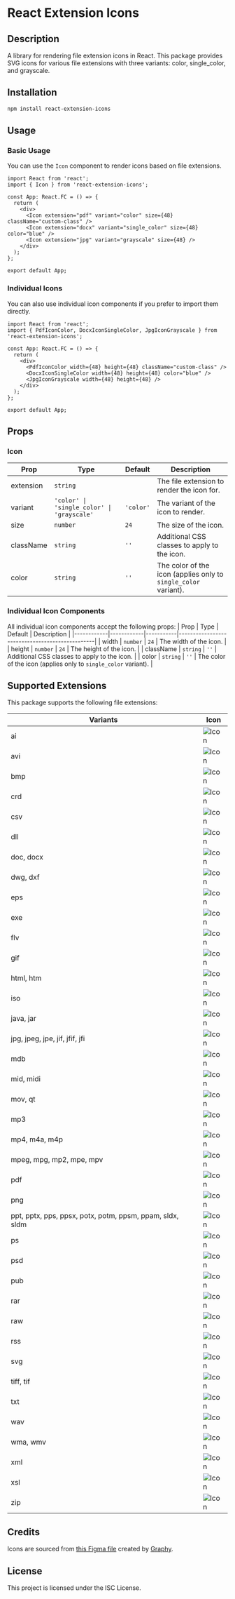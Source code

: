 
# React Extension Icons

## Description
A library for rendering file extension icons in React. This package provides SVG icons for various file extensions with three variants: color, single_color, and grayscale.

## Installation
```bash
npm install react-extension-icons
```

## Usage

### Basic Usage
You can use the `Icon` component to render icons based on file extensions.

```tsx
import React from 'react';
import { Icon } from 'react-extension-icons';

const App: React.FC = () => {
  return (
    <div>
      <Icon extension="pdf" variant="color" size={48} className="custom-class" />
      <Icon extension="docx" variant="single_color" size={48} color="blue" />
      <Icon extension="jpg" variant="grayscale" size={48} />
    </div>
  );
};

export default App;
```

### Individual Icons
You can also use individual icon components if you prefer to import them directly.

```tsx
import React from 'react';
import { PdfIconColor, DocxIconSingleColor, JpgIconGrayscale } from 'react-extension-icons';

const App: React.FC = () => {
  return (
    <div>
      <PdfIconColor width={48} height={48} className="custom-class" />
      <DocxIconSingleColor width={48} height={48} color="blue" />
      <JpgIconGrayscale width={48} height={48} />
    </div>
  );
};

export default App;
```

## Props

### Icon
| Prop       | Type                       | Default   | Description                                    |
|------------|----------------------------|-----------|------------------------------------------------|
| extension  | `string`                   |           | The file extension to render the icon for.     |
| variant    | `'color' \| 'single_color' \| 'grayscale'` | `'color'` | The variant of the icon to render.             |
| size       | `number`                   | `24`      | The size of the icon.                          |
| className  | `string`                   | `''`      | Additional CSS classes to apply to the icon.   |
| color      | `string`                   | `''`      | The color of the icon (applies only to `single_color` variant).   |

### Individual Icon Components
All individual icon components accept the following props:
| Prop       | Type       | Default   | Description                                    |
|------------|------------|-----------|------------------------------------------------|
| width      | `number`   | `24`      | The width of the icon.                         |
| height     | `number`   | `24`      | The height of the icon.                        |
| className  | `string`   | `''`      | Additional CSS classes to apply to the icon.   |
| color      | `string`   | `''`      | The color of the icon (applies only to `single_color` variant).   |

## Supported Extensions
This package supports the following file extensions:

| Variants | Icon |
|----------|------|
| ai | ![Icon](https://github.com/Jcampillo1207/react-extension-icons/raw/main/svg/color/AI.svg) |
| avi | ![Icon](https://github.com/Jcampillo1207/react-extension-icons/raw/main/svg/color/AVI.svg) |
| bmp | ![Icon](https://github.com/Jcampillo1207/react-extension-icons/raw/main/svg/color/BMP.svg) |
| crd | ![Icon](https://github.com/Jcampillo1207/react-extension-icons/raw/main/svg/color/CRD.svg) |
| csv | ![Icon](https://github.com/Jcampillo1207/react-extension-icons/raw/main/svg/color/CSV.svg) |
| dll | ![Icon](https://github.com/Jcampillo1207/react-extension-icons/raw/main/svg/color/DLL.svg) |
| doc, docx | ![Icon](https://github.com/Jcampillo1207/react-extension-icons/raw/main/svg/color/DOC.svg) |
| dwg, dxf | ![Icon](https://github.com/Jcampillo1207/react-extension-icons/raw/main/svg/color/DWG.svg) |
| eps | ![Icon](https://github.com/Jcampillo1207/react-extension-icons/raw/main/svg/color/EPS.svg) |
| exe | ![Icon](https://github.com/Jcampillo1207/react-extension-icons/raw/main/svg/color/EXE.svg) |
| flv | ![Icon](https://github.com/Jcampillo1207/react-extension-icons/raw/main/svg/color/FLV.svg) |
| gif | ![Icon](https://github.com/Jcampillo1207/react-extension-icons/raw/main/svg/color/GIF.svg) |
| html, htm | ![Icon](https://github.com/Jcampillo1207/react-extension-icons/raw/main/svg/color/HTML.svg) |
| iso | ![Icon](https://github.com/Jcampillo1207/react-extension-icons/raw/main/svg/color/ISO.svg) |
| java, jar | ![Icon](https://github.com/Jcampillo1207/react-extension-icons/raw/main/svg/color/JAVA.svg) |
| jpg, jpeg, jpe, jif, jfif, jfi | ![Icon](https://github.com/Jcampillo1207/react-extension-icons/raw/main/svg/color/JPG.svg) |
| mdb | ![Icon](https://github.com/Jcampillo1207/react-extension-icons/raw/main/svg/color/MDB.svg) |
| mid, midi | ![Icon](https://github.com/Jcampillo1207/react-extension-icons/raw/main/svg/color/MID.svg) |
| mov, qt | ![Icon](https://github.com/Jcampillo1207/react-extension-icons/raw/main/svg/color/MOV.svg) |
| mp3 | ![Icon](https://github.com/Jcampillo1207/react-extension-icons/raw/main/svg/color/MP3.svg) |
| mp4, m4a, m4p | ![Icon](https://github.com/Jcampillo1207/react-extension-icons/raw/main/svg/color/MP4.svg) |
| mpeg, mpg, mp2, mpe, mpv | ![Icon](https://github.com/Jcampillo1207/react-extension-icons/raw/main/svg/color/MPEG.svg) |
| pdf | ![Icon](https://github.com/Jcampillo1207/react-extension-icons/raw/main/svg/color/PDF.svg) |
| png | ![Icon](https://github.com/Jcampillo1207/react-extension-icons/raw/main/svg/color/PNG.svg) |
| ppt, pptx, pps, ppsx, potx, potm, ppsm, ppam, sldx, sldm | ![Icon](https://github.com/Jcampillo1207/react-extension-icons/raw/main/svg/color/PPT.svg) |
| ps | ![Icon](https://github.com/Jcampillo1207/react-extension-icons/raw/main/svg/color/PS.svg) |
| psd | ![Icon](https://github.com/Jcampillo1207/react-extension-icons/raw/main/svg/color/PSD.svg) |
| pub | ![Icon](https://github.com/Jcampillo1207/react-extension-icons/raw/main/svg/color/PUB.svg) |
| rar | ![Icon](https://github.com/Jcampillo1207/react-extension-icons/raw/main/svg/color/RAR.svg) |
| raw | ![Icon](https://github.com/Jcampillo1207/react-extension-icons/raw/main/svg/color/RAW.svg) |
| rss | ![Icon](https://github.com/Jcampillo1207/react-extension-icons/raw/main/svg/color/RSS.svg) |
| svg | ![Icon](https://github.com/Jcampillo1207/react-extension-icons/raw/main/svg/color/SVG.svg) |
| tiff, tif | ![Icon](https://github.com/Jcampillo1207/react-extension-icons/raw/main/svg/color/TIFF.svg) |
| txt | ![Icon](https://github.com/Jcampillo1207/react-extension-icons/raw/main/svg/color/TXT.svg) |
| wav | ![Icon](https://github.com/Jcampillo1207/react-extension-icons/raw/main/svg/color/WAV.svg) |
| wma, wmv | ![Icon](https://github.com/Jcampillo1207/react-extension-icons/raw/main/svg/color/WMA.svg) |
| xml | ![Icon](https://github.com/Jcampillo1207/react-extension-icons/raw/main/svg/color/XML.svg) |
| xsl | ![Icon](https://github.com/Jcampillo1207/react-extension-icons/raw/main/svg/color/XSL.svg) |
| zip | ![Icon](https://github.com/Jcampillo1207/react-extension-icons/raw/main/svg/color/ZIP.svg) |

## Credits
Icons are sourced from [this Figma file](https://www.figma.com/community/file/1113398399853613530/40-file-type-file-extension-icon) created by [Graphy](https://www.figma.com/@graphy918).

## License
This project is licensed under the ISC License.
